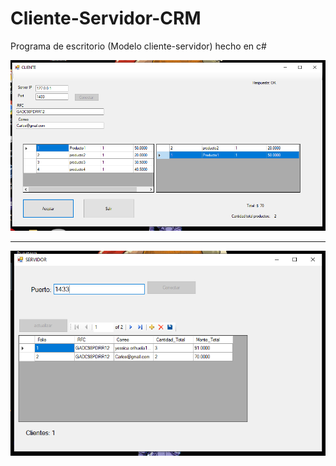 # Cliente-Servidor-CRM
 Programa de escritorio (Modelo cliente-servidor) hecho en c#


![screen1](https://github.com/challardo/Cliente-Servidor-CRM-v7/blob/main/screenshots/screen1.PNG)

---


![screen2](https://github.com/challardo/Cliente-Servidor-CRM-v7/blob/main/screenshots/screen2.PNG)
